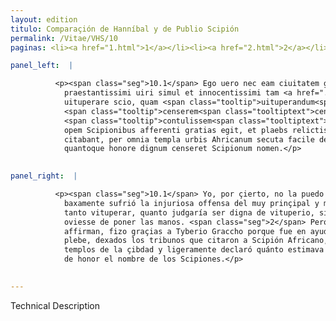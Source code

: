 ```yaml
---
layout: edition
titulo: Comparaçión de Hanníbal y de Publio Scipión
permalink: /Vitae/VHS/10
paginas: <li><a href="1.html">1</a></li><li><a href="2.html">2</a></li><li><a href="3.html">3</a></li><li><a href="4.html">4</a></li><li><a href="5.html">5</a></li><li><a href="6.html">6</a></li><li><a href="7.html">7</a></li><li><a href="8.html">8</a></li><li><a href="9.html">9</a></li><li><a href="10.html">10</a></li><li><a href="11.html">11</a></li><li><a href="12.html">12</a></li><li><a href="13.html">13</a></li>

panel_left:  |

          <p><span class="seg">10.1</span> Ego uero nec eam ciuitatem gratam appellare possum, quae
            praestantissimi uiri simul et innocentissimi tam <a href="../public/images/1478/128r.jpg" target="new"><img class="facs" src="https://alfonsodepalencia.github.io/Vitae/public/images/facs_icon.jpg"/></a>[128r] abiecte ignominiam tulit, nec tam
            uituperare scio, quam <span class="tooltip">uituperandum<span class="tooltiptext">uituperandam <span class="siglas">F N R S U r s</span> </span></span>
            <span class="tooltip">censerem<span class="tooltiptext">censeam <span class="siglas">R</span> </span></span>, si ad eam iniuriam <span class="tooltip">inferendam<span class="tooltiptext">inferenda <span class="siglas">E</span> conferendam <span class="siglas">M</span> </span></span>
            <span class="tooltip">contulissem<span class="tooltiptext">contulisset <span class="siglas">F N R S U W r s</span> intullisset <span class="siglas">M</span> </span></span> manus. <span class="seg">2</span> Verum senatus, ut omnes auctores asseuerant, Tyberio Graccho
            opem Scipionibus afferenti gratias egit, et plaebs relictis tribunis, qui rerum
            citabant, per omnia templa urbis Ahricanum secuta facile declarauit quanta beniuolentia
            quantoque honore dignum censeret Scipionum nomen.</p>
        

panel_right:  |

          <p><span class="seg">10.1</span> Yo, por çierto, no la puedo llamar çibdad agradeçida, pues tan
            baxamente sufrió la injuriosa offensa del muy prinçipal y muy innocente varón y no la sé
            tanto vituperar, quanto judgaría ser digna de vituperio, si para inferir aquella injuria
            oviesse de poner las manos. <span class="seg">2</span> Pero el senado, segund que todos los auctores
            affirman, fizo graçias a Tyberio Graccho porque fue en ayuda de los Scipiones, y la
            plebe, dexados los tribunos que citaron a Scipión Africano, le seguió por todos los
            templos de la çibdad y ligeramente declaró quánto estimava ser digno de benivolencia y
            de honor el nombre de los Scipiones.</p>
        

---
```


Technical Description 